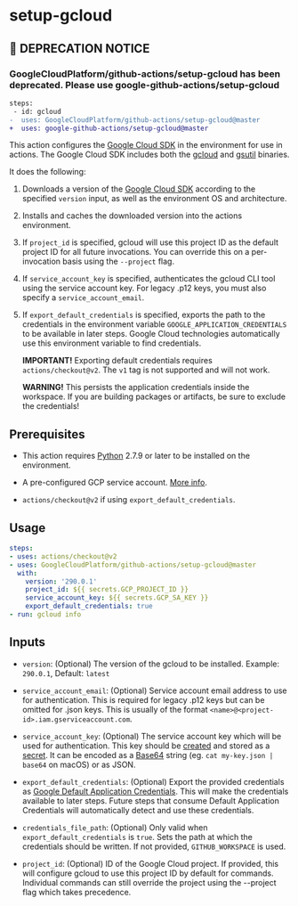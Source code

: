 <!--
 Copyright 2019 Google LLC

 Licensed under the Apache License, Version 2.0 (the "License"); you may not use this file except in
 compliance with the License. You may obtain a copy of the License at

        https://www.apache.org/licenses/LICENSE-2.0

 Unless required by applicable law or agreed to in writing, software distributed under the License
 is distributed on an "AS IS" BASIS, WITHOUT WARRANTIES OR CONDITIONS OF ANY KIND, either express or
 implied. See the License for the specific language governing permissions and limitations under the
 License.
-->

# setup-gcloud

## **📢 DEPRECATION NOTICE**

### **GoogleCloudPlatform/github-actions/setup-gcloud has been deprecated. Please use google-github-actions/setup-gcloud**

```diff
steps:
 - id: gcloud
-  uses: GoogleCloudPlatform/github-actions/setup-gcloud@master
+  uses: google-github-actions/setup-gcloud@master
```

This action configures the [Google Cloud SDK][sdk] in the environment for use in
actions. The Google Cloud SDK includes both the [gcloud][gcloud] and
[gsutil][gsutil] binaries.

It does the following:

1.  Downloads a version of the [Google Cloud SDK][sdk] according to the
    specified `version` input, as well as the environment OS and architecture.

1.  Installs and caches the downloaded version into the actions environment.

1.  If `project_id` is specified, gcloud will use this project ID as the default
    project ID for all future invocations. You can override this on a
    per-invocation basis using the `--project` flag.

1.  If `service_account_key` is specified, authenticates the gcloud CLI tool
    using the service account key. For legacy .p12 keys, you must also specify a
    `service_account_email`.

1.  If `export_default_credentials` is specified, exports the path to the
    credentials in the environment variable `GOOGLE_APPLICATION_CREDENTIALS` to
    be available in later steps. Google Cloud technologies automatically use
    this environment variable to find credentials.

    **IMPORTANT!** Exporting default credentials requires `actions/checkout@v2`.
    The `v1` tag is not supported and will not work.

    **WARNING!** This persists the application credentials inside the workspace. If
    you are building packages or artifacts, be sure to exclude the credentials!

## Prerequisites

* This action requires [Python](https://www.python.org/) 2.7.9 or later to be installed on the environment.

* A pre-configured GCP service account. [More info](https://cloud.google.com/iam/docs/creating-managing-service-accounts).

* `actions/checkout@v2` if using `export_default_credentials`.

## Usage

```yaml
steps:
- uses: actions/checkout@v2
- uses: GoogleCloudPlatform/github-actions/setup-gcloud@master
  with:
    version: '290.0.1'
    project_id: ${{ secrets.GCP_PROJECT_ID }}
    service_account_key: ${{ secrets.GCP_SA_KEY }}
    export_default_credentials: true
- run: gcloud info
```

## Inputs

* `version`: (Optional) The version of the gcloud to be installed.  Example: `290.0.1`, Default: `latest`

* `service_account_email`: (Optional) Service account email address to use for authentication. This is required for legacy .p12 keys but can be omitted for .json keys. This is usually of the format `<name>@<project-id>.iam.gserviceaccount.com`.

* `service_account_key`: (Optional) The service account key which will be used for authentication. This key should be [created](https://cloud.google.com/iam/docs/creating-managing-service-account-keys) and stored as a [secret](https://help.github.com/en/actions/automating-your-workflow-with-github-actions/creating-and-using-encrypted-secrets). It can be encoded as a [Base64](https://en.wikipedia.org/wiki/Base64) string (eg. `cat my-key.json | base64` on macOS) or as JSON.

* `export_default_credentials`: (Optional) Export the provided credentials as [Google Default Application Credentials][dac]. This will make the credentials available to later steps. Future steps that consume Default Application Credentials will automatically detect and use these credentials.

* `credentials_file_path`: (Optional) Only valid when `export_default_credentials` is `true`. Sets the path at which the credentials should be written. If not provided, `GITHUB_WORKSPACE` is used.

* `project_id`: (Optional) ID of the Google Cloud project. If provided, this will configure gcloud to use this project ID by default for commands. Individual commands can still override the project using the --project flag which takes precedence.

[dac]: https://cloud.google.com/docs/authentication/production
[sdk]: https://cloud.google.com/sdk/
[gcloud]: https://cloud.google.com/sdk/gcloud/
[gsutil]: https://cloud.google.com/storage/docs/gsutil
[sa-iam-docs]: https://cloud.google.com/iam/docs/service-accounts
